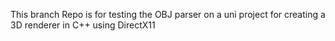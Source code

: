 This branch Repo is for testing the OBJ parser on a uni project for creating a 3D renderer in C++ using DirectX11
